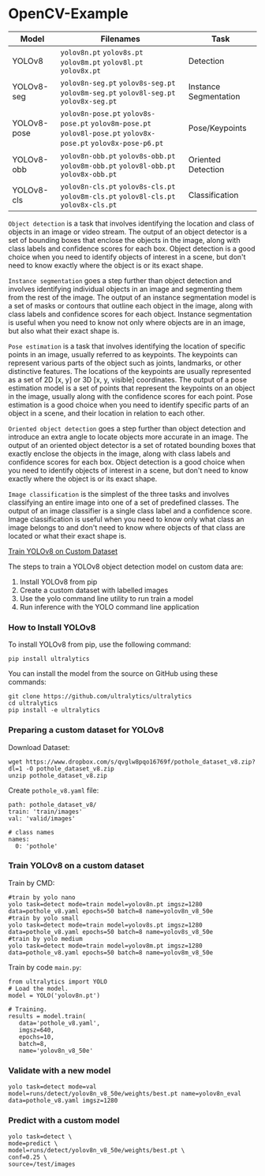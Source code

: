# OpenCV-Example

| Model       | Filenames                                                                                                      | Task                  |
| ----------- | -------------------------------------------------------------------------------------------------------------- | --------------------- |
| YOLOv8      | `yolov8n.pt` `yolov8s.pt` `yolov8m.pt` `yolov8l.pt` `yolov8x.pt`                                               | Detection             |
| YOLOv8-seg  | `yolov8n-seg.pt` `yolov8s-seg.pt` `yolov8m-seg.pt` `yolov8l-seg.pt` `yolov8x-seg.pt`                           | Instance Segmentation |
| YOLOv8-pose | `yolov8n-pose.pt` `yolov8s-pose.pt` `yolov8m-pose.pt` `yolov8l-pose.pt` `yolov8x-pose.pt` `yolov8x-pose-p6.pt` | Pose/Keypoints        |
| YOLOv8-obb  | `yolov8n-obb.pt` `yolov8s-obb.pt` `yolov8m-obb.pt` `yolov8l-obb.pt` `yolov8x-obb.pt`                           | Oriented Detection    |
| YOLOv8-cls  | `yolov8n-cls.pt` `yolov8s-cls.pt` `yolov8m-cls.pt` `yolov8l-cls.pt` `yolov8x-cls.pt`                           | Classification        |

```Object detection``` is a task that involves identifying the location and class of objects in an image or video stream. The output of an object detector is a set of bounding boxes that enclose the objects in the image, along with class labels and confidence scores for each box. Object detection is a good choice when you need to identify objects of interest in a scene, but don't need to know exactly where the object is or its exact shape.

```Instance segmentation``` goes a step further than object detection and involves identifying individual objects in an image and segmenting them from the rest of the image. The output of an instance segmentation model is a set of masks or contours that outline each object in the image, along with class labels and confidence scores for each object. Instance segmentation is useful when you need to know not only where objects are in an image, but also what their exact shape is.

```Pose estimation``` is a task that involves identifying the location of specific points in an image, usually referred to as keypoints. The keypoints can represent various parts of the object such as joints, landmarks, or other distinctive features. The locations of the keypoints are usually represented as a set of 2D [x, y] or 3D [x, y, visible] coordinates. The output of a pose estimation model is a set of points that represent the keypoints on an object in the image, usually along with the confidence scores for each point. Pose estimation is a good choice when you need to identify specific parts of an object in a scene, and their location in relation to each other.

```Oriented object detection``` goes a step further than object detection and introduce an extra angle to locate objects more accurate in an image. The output of an oriented object detector is a set of rotated bounding boxes that exactly enclose the objects in the image, along with class labels and confidence scores for each box. Object detection is a good choice when you need to identify objects of interest in a scene, but don't need to know exactly where the object is or its exact shape.

```Image classification``` is the simplest of the three tasks and involves classifying an entire image into one of a set of predefined classes. The output of an image classifier is a single class label and a confidence score. Image classification is useful when you need to know only what class an image belongs to and don't need to know where objects of that class are located or what their exact shape is.

[Train YOLOv8 on Custom Dataset ](https://learnopencv.com/train-yolov8-on-custom-dataset/)

The steps to train a YOLOv8 object detection model on custom data are:
1. Install YOLOv8 from pip
2. Create a custom dataset with labelled images
3. Use the yolo command line utility to run train a model
4. Run inference with the YOLO command line application

### How to Install YOLOv8

To install YOLOv8 from pip, use the following command:
```
pip install ultralytics
```

You can install the model from the source on GitHub using these commands:
```
git clone https://github.com/ultralytics/ultralytics
cd ultralytics
pip install -e ultralytics
```

### Preparing a custom dataset for YOLOv8

Download Dataset: 
```
wget https://www.dropbox.com/s/qvglw8pqo16769f/pothole_dataset_v8.zip?dl=1 -O pothole_dataset_v8.zip
unzip pothole_dataset_v8.zip
```
Create ```pothole_v8.yaml``` file:
```
path: pothole_dataset_v8/
train: 'train/images'
val: 'valid/images'
 
# class names
names: 
  0: 'pothole'
```

### Train YOLOv8 on a custom dataset
Train by CMD:
```
#train by yolo nano
yolo task=detect mode=train model=yolov8n.pt imgsz=1280 data=pothole_v8.yaml epochs=50 batch=8 name=yolov8n_v8_50e
#train by yolo small
yolo task=detect mode=train model=yolov8s.pt imgsz=1280 data=pothole_v8.yaml epochs=50 batch=8 name=yolov8s_v8_50e
#train by yolo medium
yolo task=detect mode=train model=yolov8m.pt imgsz=1280 data=pothole_v8.yaml epochs=50 batch=8 name=yolov8m_v8_50e
```
Train by code ```main.py```:
```
from ultralytics import YOLO
# Load the model.
model = YOLO('yolov8n.pt')
 
# Training.
results = model.train(
   data='pothole_v8.yaml',
   imgsz=640,
   epochs=10,
   batch=8,
   name='yolov8n_v8_50e'
```

### Validate with a new model
```
yolo task=detect mode=val model=runs/detect/yolov8n_v8_50e/weights/best.pt name=yolov8n_eval data=pothole_v8.yaml imgsz=1280
```

### Predict with a custom model
```
yolo task=detect \
mode=predict \
model=runs/detect/yolov8n_v8_50e/weights/best.pt \
conf=0.25 \
source=/test/images
```
